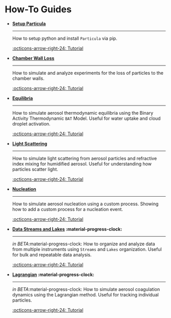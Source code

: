 # How-To Guides

<div class="grid cards" markdown>

-   __[Setup Particula](Setup_Particula/index.md)__

    ---

    How to setup python and install `Particula` via pip.

    [:octicons-arrow-right-24: Tutorial](Setup_Particula/index.md)

-   __[Chamber Wall Loss](Chamber_Wall_Loss/index.md)__

    ---

    How to simulate and analyze experiments for the loss of particles to the chamber walls.

    [:octicons-arrow-right-24: Tutorial](Chamber_Wall_Loss/index.md)

-   __[Equilibria](Equilibria/index.md)__

    ---

    How to simulate aerosol thermodynamic equilibria using the Binary Activity Thermodynamic `BAT` Model. Useful for water uptake and cloud droplet activation.

    [:octicons-arrow-right-24: Tutorial](Equilibria/index.md)

-   __[Light Scattering](Light_Scattering/index.md)__

    ---

    How to simulate light scattering from aerosol particles and refractive index mixing for humidified aerosol. Useful for understanding how particles scatter light.

    [:octicons-arrow-right-24: Tutorial](Light_Scattering/index.md)

-   __[Nucleation](Nucleation/index.md)__

    ---

    How to simulate aerosol nucleation using a custom process. Showing how to add a custom process for a nucleation event.

    [:octicons-arrow-right-24: Tutorial](Nucleation/index.md)

-   __[Data Streams and Lakes](Data_Streams_and_Lakes/index.md) :material-progress-clock:__

    ---

    *in BETA*:material-progress-clock: How to organize and analyze data from multiple instruments using `Streams` and `Lakes` organization. Useful for bulk and repeatable data analysis.

    [:octicons-arrow-right-24: Tutorial](Data_Streams_and_Lakes/index.md)

-   __[Lagrangian](Lagrangian/index.md) :material-progress-clock:__

    ---

    *in BETA*:material-progress-clock: How to simulate aerosol coagulation dynamics using the Lagrangian method. Useful for tracking individual particles.

    [:octicons-arrow-right-24: Tutorial](Lagrangian/index.md)

</div>